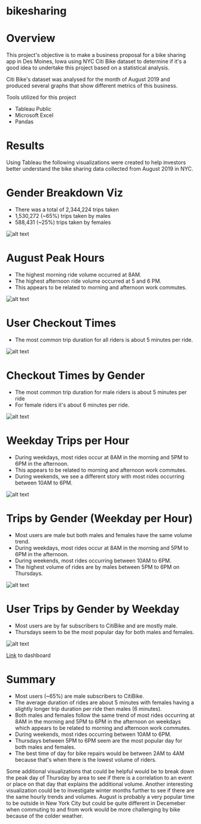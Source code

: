 # bikesharing

# Overview
This project's objective is to make a business proposal for a bike sharing app in Des Moines, Iowa using NYC Citi Bike dataset to determine if it's a good idea to undertake this project based on a statistical analysis.

Citi Bike's dataset was analysed for the month of August 2019 and produced several graphs that show different metrics of this business.

Tools utilized for this project

- Tableau Public 
- Microsoft Excel
- Pandas

# Results

Using Tableau the following visualizations were created to help investors better understand the bike sharing data collected from August 2019 in NYC. 

# Gender Breakdown Viz
- There was a total of 2,344,224 trips taken
- 1,530,272 (~65%) trips taken by males
- 588,431 (~25%) trips taken by females

![alt text](https://github.com/kmfriesen/bikesharing/blob/main/Resources/GenderBreakdown.png)

# August Peak Hours
- The highest morning ride volume occurred at 8AM.
- The highest afternoon ride volume occurred at 5 and 6 PM.
- This appears to be related to morning and afternoon work commutes.

![alt text](https://github.com/kmfriesen/bikesharing/blob/main/Resources/AugustPeakHours.png)

# User Checkout Times 
- The most common trip duration for all riders is about 5 minutes per ride.

![alt text](https://github.com/kmfriesen/bikesharing/blob/main/Resources/CheckoutTimesForUsers.png)

# Checkout Times by Gender
- The most common trip duration for male riders is about 5 minutes per ride
- For female riders it's about 6 minutes per ride.

![alt text](https://github.com/kmfriesen/bikesharing/blob/main/Resources/CheckoutTimesByGender.png)

# Weekday Trips per Hour
- During weekdays, most rides occur at 8AM in the morning and 5PM to 6PM in the afternoon. 
- This appears to be related to morning and afternoon work commutes. 
- During weekends, we see a different story with most rides occurring between 10AM to 6PM. 

![alt text](https://github.com/kmfriesen/bikesharing/blob/main/Resources/TripsByWeekdayPerHour.png)

# Trips by Gender (Weekday per Hour)
- Most users are male but both males and females have the same volume trend. 
- During weekdays, most rides occur at 8AM in the morning and 5PM to 6PM in the afternoon. 
- During weekends, most rides occurring between 10AM to 6PM. 
- The highest volume of rides are by males between 5PM to 6PM on Thursdays.

![alt text](https://github.com/kmfriesen/bikesharing/blob/main/Resources/TripsByGender(WeekdayPerHour).png)

# User Trips by Gender by Weekday 
- Most users are by far subscribers to CitiBike and are mostly male. 
- Thursdays seem to be the most popular day for both males and females.

![alt text](https://github.com/kmfriesen/bikesharing/blob/main/Resources/UserTripsByGenderByWeekday.png)

[Link](https://public.tableau.com/app/profile/kristine.friesen/viz/Citibike_Challenge_16289798521500/CitiBikeStory?publish=yes) to dashboard


# Summary

- Most users (~65%) are male subscribers to CitiBike. 
- The average duration of rides are about 5 minutes with females having a slightly longer trip duration per ride then males (6 minutes). 
- Both males and females follow the same trend of most rides occurring at 8AM in the morning and 5PM to 6PM in the afternoon on weekdays which appears to be related to morning and afternoon work commutes. 
- During weekends, most rides occurring between 10AM to 6PM. 
- Thursdays between 5PM to 6PM seem are the most popular day for both males and females.
- The best time of day for bike repairs would be between 2AM to 4AM because that's when there is the lowest volume of riders.

Some additional visualizations that could be helpful would be to break down the peak day of Thursday by area to see if there is a correlation to an event or place on that day that explains the additional volume. Another interesting visualization could be to investigate winter months further to see if there are the same hourly trends and volumes. August is probably a very popular time to be outside in New York City but could be quite different in Decemeber when commuting to and from work would be more challenging by bike because of the colder weather.
